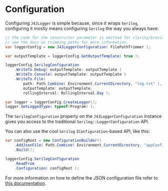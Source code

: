 # Configuration

Configuring `J4JLogger` is simple because, since it wraps `Serilog`, configuring it mostly means configuring `Serilog` the way you always have:

```csharp
// the code for the constructor parameter is omitted for clarity/brevity.
// see the docs on trimming paths for more information.
var loggerConfig = new J4JLoggerConfiguration( FilePathTrimmer );

var outputTemplate = loggerConfig.GetOutputTemplate( true );

loggerConfig.SerilogConfiguration
    .WriteTo.Debug( outputTemplate: outputTemplate )
    .WriteTo.Console( outputTemplate: outputTemplate )
    .WriteTo.File(
        path: Path.Combine( Environment.CurrentDirectory, "log.txt" ),
        outputTemplate: outputTemplate,
        rollingInterval: RollingInterval.Day );

var logger = loggerConfig.CreateLogger();
logger.SetLoggedType( typeof(Program) );
```

The `SerilogConfiguration` property on the `J4JLoggerConfiguration` instance gives you access to the traditional `Serilog::LoggerConfiguration` API.

You can also use the cool `Serilog` `IConfiguration`-based API, like this:

```csharp
var configRoot = new ConfigurationBuilder()
    .AddJsonFile( Path.Combine( Environment.CurrentDirectory, "appConfig.json" ), true )
    .Build();

loggerConfig.SerilogConfiguration
    .ReadFrom
    .Configuration( configRoot );
```

For more information on how to define the JSON configuration file refer to [this documentation](docs/iconfig-based.md).
